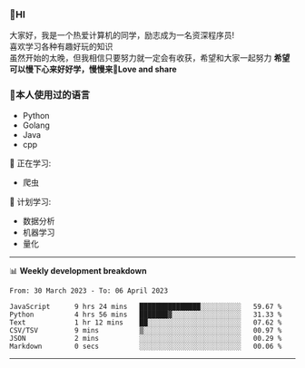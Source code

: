 


### 👋HI
大家好，我是一个热爱计算机的同学，励志成为一名资深程序员!</br>
喜欢学习各种有趣好玩的知识</br>
虽然开始的太晚，但我相信只要努力就一定会有收获，希望和大家一起努力
<b>希望可以慢下心来好好学，慢慢来💪Love and share</b>

### 🧐本人使用过的语言
* Python
* Golang
* Java
* cpp
  
💪 正在学习: 
* 爬虫


🧠 计划学习:
* 数据分析
* 机器学习
* 量化


-------

📊 **Weekly development breakdown**
<!--START_SECTION:waka-->

```text
From: 30 March 2023 - To: 06 April 2023

JavaScript      9 hrs 24 mins   ███████████████░░░░░░░░░░   59.67 %
Python          4 hrs 56 mins   ███████▓░░░░░░░░░░░░░░░░░   31.33 %
Text            1 hr 12 mins    ██░░░░░░░░░░░░░░░░░░░░░░░   07.62 %
CSV/TSV         9 mins          ▒░░░░░░░░░░░░░░░░░░░░░░░░   00.97 %
JSON            2 mins          ░░░░░░░░░░░░░░░░░░░░░░░░░   00.29 %
Markdown        0 secs          ░░░░░░░░░░░░░░░░░░░░░░░░░   00.06 %
```

<!--END_SECTION:waka-->

-------




<!--
**hanson00/hanson00** is a ✨ _special_ ✨ repository because its `README.md` (this file) appears on your GitHub profile.
Here are some ideas to get you started:
- 🔭 I’m currently working on ...
- 🌱 I’m currently learning ...
- 👯 I’m looking to collaborate on ...
- 🤔 I’m looking for help with ...
- 💬 Ask me about ...
- 📫 How to reach me: ...
- 😄 Pronouns: ...
- ⚡ Fun fact: ...
-->
